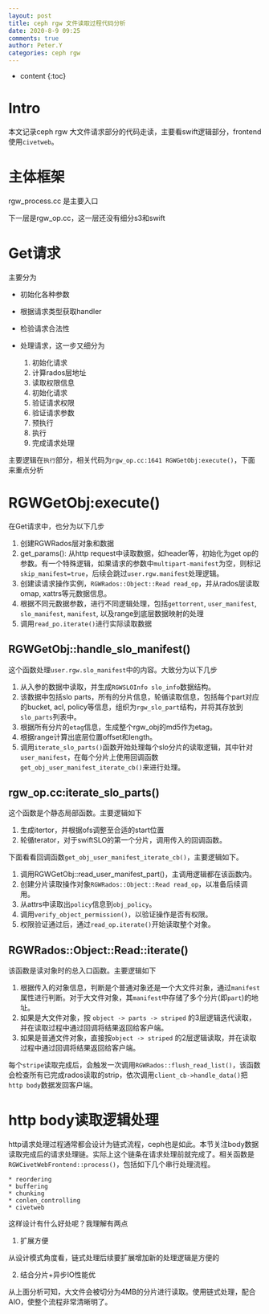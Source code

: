 ```yaml
---
layout: post
title: ceph rgw 文件读取过程代码分析
date: 2020-8-9 09:25
comments: true
author: Peter.Y
categories: ceph rgw
---
```


* content
{:toc}

# Intro

本文记录ceph rgw 大文件请求部分的代码走读，主要看swift逻辑部分，frontend使用`civetweb`。

# 主体框架

rgw_process.cc 是主要入口

下一层是rgw_op.cc，这一层还没有细分s3和swift

# Get请求

主要分为

* 初始化各种参数

* 根据请求类型获取handler

* 检验请求合法性

* 处理请求，这一步又细分为

    1. 初始化请求
    2. 计算rados层地址
    3. 读取权限信息
    4. 初始化请求
    5. 验证请求权限
    6. 验证请求参数
    7. 预执行
    8. 执行
    9. 完成请求处理


主要逻辑在`执行`部分，相关代码为`rgw_op.cc:1641 RGWGetObj:execute()`，下面来重点分析

# RGWGetObj:execute()

在Get请求中，也分为以下几步

1. 创建RGWRados层对象和数据
2. get_params(): 从http request中读取数据，如header等，初始化为get op的参数。有一个特殊逻辑，如果请求的参数中`multipart-manifest`为空，则标记`skip_manifest=true`，后续会跳过`user.rgw.manifest`处理逻辑。
3. 创建读请求操作实例，`RGWRados::Object::Read read_op`，并从rados层读取omap, xattrs等元数据信息。
4. 根据不同元数据参数，进行不同逻辑处理，包括`gettorrent`, `user_manifest`, `slo_manifest`, `manifest`, 以及range到底层数据映射的处理
5. 调用`read_po.iterate()`进行实际读取数据

## RGWGetObj::handle_slo_manifest()

这个函数处理`user.rgw.slo_manifest`中的内容。大致分为以下几步

1. 从入参的数据中读取，并生成`RGWSLOInfo slo_info`数据结构。
2. 该数据中包括slo parts，所有的分片信息，轮循读取信息，包括每个part对应的bucket, acl, policy等信息，组织为`rgw_slo_part`结构，并将其存放到`slo_parts`列表中。
3. 根据所有分片的`etag`信息，生成整个rgw_obj的md5作为etag。
4. 根据range计算出底层位置offset和length。
5. 调用`iterate_slo_parts()`函数开始处理每个slo分片的读取逻辑，其中针对`user_manifest`，在每个分片上使用回调函数`get_obj_user_manifest_iterate_cb()`来进行处理。

## rgw_op.cc:iterate_slo_parts()

这个函数是个静态局部函数。主要逻辑如下

1. 生成itertor，并根据ofs调整至合适的start位置
2. 轮循terator，对于swiftSLO的第一个分片，调用传入的回调函数。

下面看看回调函数`get_obj_user_manifest_iterate_cb()`，主要逻辑如下。

1. 调用RGWGetObj::read_user_manifest_part()，主调用逻辑都在该函数内。
2. 创建分片读取操作对象`RGWRados::Object::Read read_op`，以准备后续调用。
3. 从attrs中读取出`policy`信息到`obj_policy`。
4. 调用`verify_object_permission()`，以验证操作是否有权限。
5. 权限验证通过后，通过`read_op.iterate()`开始读取整个对象。

## RGWRados::Object::Read::iterate()

该函数是读对象时的总入口函数。主要逻辑如下

1. 根据传入的对象信息，判断是个普通对象还是一个大文件对象，通过`manifest`属性进行判断。对于大文件对象，其`manifest`中存储了多个分片(即`part`)的地址。
2. 如果是大文件对象，按 `object -> parts -> striped` 的3层逻辑迭代读取，并在读取过程中通过回调将结果返回给客户端。
3. 如果是普通文件对象，直接按`object -> striped` 的2层逻辑读取，并在读取过程中通过回调将结果返回给客户端。

每个`stripe`读取完成后，会触发一次调用`RGWRados::flush_read_list()`，该函数会检查所有已完成rados读取的strip，依次调用`client_cb->handle_data()`把`http body`数据发回客户端。

# http body读取逻辑处理

http请求处理过程通常都会设计为链式流程，ceph也是如此。本节关注body数据读取完成后的请求处理链。实际上这个链条在请求处理前就完成了。相关函数是`RGWCivetWebFrontend::process()`，包括如下几个串行处理流程。

~~~
* reordering
* buffering
* chunking
* conlen_controlling
* civetweb
~~~

这样设计有什么好处呢？我理解有两点

1. 扩展方便

从设计模式角度看，链式处理后续要扩展增加新的处理逻辑是方便的

2. 结合分片+异步IO性能优

从上面分析可知，大文件会被切分为4MB的分片进行读取。使用链式处理，配合AIO，使整个流程非常清晰明了。


